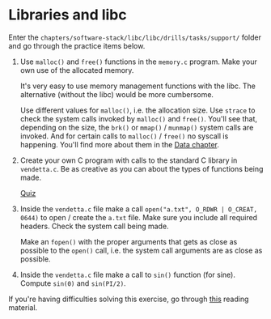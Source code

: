 # Libraries and libc

Enter the `chapters/software-stack/libc/libc/drills/tasks/support/` folder and go through the practice items below.

1. Use `malloc()` and `free()` functions in the `memory.c` program.
   Make your own use of the allocated memory.

   It's very easy to use memory management functions with the libc.
   The alternative (without the libc) would be more cumbersome.

   Use different values for `malloc()`, i.e. the allocation size.
   Use `strace` to check the system calls invoked by `malloc()` and `free()`.
   You'll see that, depending on the size, the `brk()` or `mmap()` / `munmap()` system calls are invoked.
   And for certain calls to `malloc()` / `free()` no syscall is happening.
   You'll find more about them in the [Data chapter](../../../data/lab).

1. Create your own C program with calls to the standard C library in `vendetta.c`.
   Be as creative as you can about the types of functions being made.

   [Quiz](../drills/questions/libc.md)

1. Inside the `vendetta.c` file make a call `open("a.txt", O_RDWR | O_CREAT, 0644)` to open / create the `a.txt` file.
   Make sure you include all required headers.
   Check the system call being made.

   Make an `fopen()` with the proper arguments that gets as close as possible to the `open()` call, i.e. the system call arguments are as close as possible.

1. Inside the `vendetta.c` file make a call to `sin()` function (for sine).
   Compute `sin(0)` and `sin(PI/2)`.

If you're having difficulties solving this exercise, go through [this](../../../reading/libc.md) reading material.
